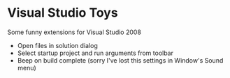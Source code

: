 Visual Studio Toys
======
Some funny extensions for Visual Studio 2008
* Open files in solution dialog
* Select startup project and run arguments from toolbar
* Beep on build complete (sorry I've lost this settings in Window's Sound menu)
